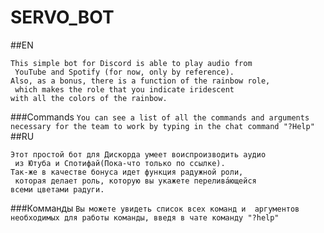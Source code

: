# SERVO_BOT
##EN
```
This simple bot for Discord is able to play audio from
 YouTube and Spotify (for now, only by reference).
Also, as a bonus, there is a function of the rainbow role,
 which makes the role that you indicate iridescent 
with all the colors of the rainbow.
```
###Commands
``
You can see a list of all the commands and arguments
necessary for the team to work by typing in the chat command "?Help"
``
##RU
```
Этот простой бот для Дискорда умеет воиспроизводить аудио 
 из Ютуба и Спотифай(Пока-что только по ссылке).
Так-же в качестве бонуса идет функция радужной роли,
 которая делает роль, которую вы укажете перелива́ющейся
всеми цветами радуги.
```
###Комманды
``
Вы можете увидеть список всех команд и 
аргументов необходимых для работы команды,
введя в чате команду "?help"
``